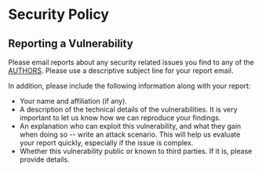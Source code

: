 # Security Policy

## Reporting a Vulnerability

Please email reports about any security related issues you find to any of the [AUTHORS](AUTHORS). Please use a descriptive subject line for your report email.

In addition, please include the following information along with your report:
* Your name and affiliation (if any).
* A description of the technical details of the vulnerabilities. It is very important to let us know how we can reproduce your findings.
* An explanation who can exploit this vulnerability, and what they gain when doing so -- write an attack scenario. This will help us evaluate your report quickly, especially if the issue is complex.
* Whether this vulnerability public or known to third parties. If it is, please provide details.
